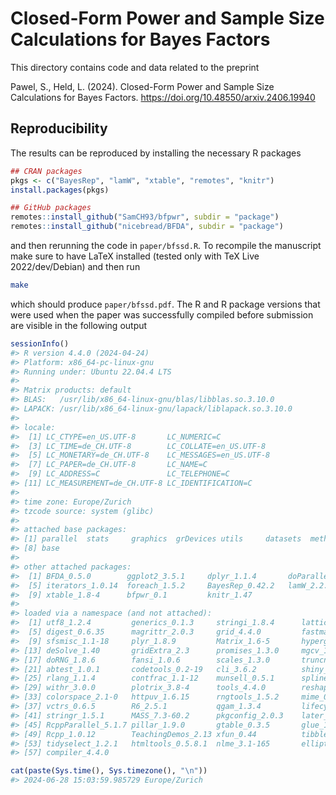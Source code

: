 # Closed-Form Power and Sample Size Calculations for Bayes Factors

This directory contains code and data related to the preprint

   Pawel, S., Held, L. (2024). Closed-Form Power and Sample Size Calculations
   for Bayes Factors. <https://doi.org/10.48550/arxiv.2406.19940>


## Reproducibility

The results can be reproduced by installing the necessary R packages

``` r
## CRAN packages
pkgs <- c("BayesRep", "lamW", "xtable", "remotes", "knitr")
install.packages(pkgs)

## GitHub packages
remotes::install_github("SamCH93/bfpwr", subdir = "package")
remotes::install_github("nicebread/BFDA", subdir = "package")
```

and then rerunning the code in `paper/bfssd.R`. To recompile the manuscript make
sure to have LaTeX installed (tested only with TeX Live 2022/dev/Debian) and
then run

``` sh
make
```

which should produce `paper/bfssd.pdf`. The R and R package versions that were
used when the paper was successfully compiled before submission are visible in
the following output

``` r
sessionInfo()
#> R version 4.4.0 (2024-04-24)
#> Platform: x86_64-pc-linux-gnu
#> Running under: Ubuntu 22.04.4 LTS
#> 
#> Matrix products: default
#> BLAS:   /usr/lib/x86_64-linux-gnu/blas/libblas.so.3.10.0 
#> LAPACK: /usr/lib/x86_64-linux-gnu/lapack/liblapack.so.3.10.0
#> 
#> locale:
#>  [1] LC_CTYPE=en_US.UTF-8       LC_NUMERIC=C              
#>  [3] LC_TIME=de_CH.UTF-8        LC_COLLATE=en_US.UTF-8    
#>  [5] LC_MONETARY=de_CH.UTF-8    LC_MESSAGES=en_US.UTF-8   
#>  [7] LC_PAPER=de_CH.UTF-8       LC_NAME=C                 
#>  [9] LC_ADDRESS=C               LC_TELEPHONE=C            
#> [11] LC_MEASUREMENT=de_CH.UTF-8 LC_IDENTIFICATION=C       
#> 
#> time zone: Europe/Zurich
#> tzcode source: system (glibc)
#> 
#> attached base packages:
#> [1] parallel  stats     graphics  grDevices utils     datasets  methods  
#> [8] base     
#> 
#> other attached packages:
#>  [1] BFDA_0.5.0        ggplot2_3.5.1     dplyr_1.1.4       doParallel_1.0.17
#>  [5] iterators_1.0.14  foreach_1.5.2     BayesRep_0.42.2   lamW_2.2.4       
#>  [9] xtable_1.8-4      bfpwr_0.1         knitr_1.47       
#> 
#> loaded via a namespace (and not attached):
#>  [1] utf8_1.2.4         generics_0.1.3     stringi_1.8.4      lattice_0.22-5    
#>  [5] digest_0.6.35      magrittr_2.0.3     grid_4.4.0         fastmap_1.2.0     
#>  [9] sfsmisc_1.1-18     plyr_1.8.9         Matrix_1.6-5       hypergeo_1.2-13   
#> [13] deSolve_1.40       gridExtra_2.3      promises_1.3.0     mgcv_1.9-1        
#> [17] doRNG_1.8.6        fansi_1.0.6        scales_1.3.0       truncnorm_1.0-9   
#> [21] abtest_1.0.1       codetools_0.2-19   cli_3.6.2          shiny_1.8.1.1     
#> [25] rlang_1.1.4        contfrac_1.1-12    munsell_0.5.1      splines_4.4.0     
#> [29] withr_3.0.0        plotrix_3.8-4      tools_4.4.0        reshape2_1.4.4    
#> [33] colorspace_2.1-0   httpuv_1.6.15      rngtools_1.5.2     mime_0.12         
#> [37] vctrs_0.6.5        R6_2.5.1           qgam_1.3.4         lifecycle_1.0.4   
#> [41] stringr_1.5.1      MASS_7.3-60.2      pkgconfig_2.0.3    later_1.3.2       
#> [45] RcppParallel_5.1.7 pillar_1.9.0       gtable_0.3.5       glue_1.7.0        
#> [49] Rcpp_1.0.12        TeachingDemos_2.13 xfun_0.44          tibble_3.2.1      
#> [53] tidyselect_1.2.1   htmltools_0.5.8.1  nlme_3.1-165       elliptic_1.4-0    
#> [57] compiler_4.4.0 

cat(paste(Sys.time(), Sys.timezone(), "\n"))
#> 2024-06-28 15:03:59.985729 Europe/Zurich
```
